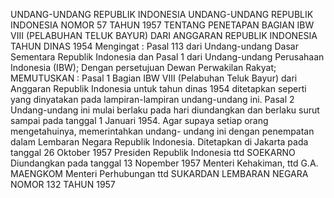  UNDANG-UNDANG REPUBLIK INDONESIA UNDANG-UNDANG REPUBLIK INDONESIA NOMOR 57 TAHUN 1957 TENTANG PENETAPAN BAGIAN IBW VIII (PELABUHAN TELUK BAYUR) DARI ANGGARAN REPUBLIK INDONESIA TAHUN DINAS 1954
Mengingat :
 Pasal 113 dari Undang-undang Dasar Sementara Republik Indonesia dan Pasal 1 dari Undang-undang Perusahaan Indonesia (IBW); Dengan persetujuan Dewan Perwakilan Rakyat;
MEMUTUSKAN :
Pasal 1
Bagian IBW VIII (Pelabuhan Teluk Bayur) dari Anggaran Republik Indonesia untuk tahun dinas 1954 ditetapkan seperti yang dinyatakan pada lampiran-lampiran undang-undang ini.
Pasal 2
Undang-undang ini mulai berlaku pada hari diundangkan dan berlaku surut sampai pada tanggal 1 Januari 1954. Agar supaya setiap orang mengetahuinya, memerintahkan undang- undang ini dengan penempatan dalam Lembaran Negara Republik Indonesia. Ditetapkan di Jakarta pada tanggal 26 Oktober 1957 Presiden Republik Indonesia ttd SOEKARNO Diundangkan pada tanggal 13 Nopember 1957 Menteri Kehakiman, ttd G.A. MAENGKOM Menteri Perhubungan ttd SUKARDAN LEMBARAN NEGARA NOMOR 132 TAHUN 1957